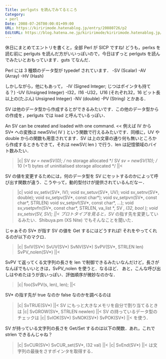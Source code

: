 ```yaml
---
Title: perlguts を読んでみてるところ
Category:
- perl
Date: 2008-07-26T00:00:01+09:00
URL: https://kiririmode.hatenablog.jp/entry/20080726/p2
EditURL: https://blog.hatena.ne.jp/kiririmode/kiririmode.hatenablog.jp/atom/entry/8454420450078214563
---
```



休日にまとめてエントリを書くと，全部 Perl が SICP ですね!
どうも，perlxs を読む前に perlguts を読んだ方がいいっぽいので，今日はずっと perlguts を読んでみたいとおもっています．guts てなんだ．

Perl には 3 種類のデータ型が typedef されています．
-SV (Scalar)
-AV (Array)
-HV (Hash)

しかしながら，他にもあって，
-IV (Signed Integer; じつはポインタも持てる？)
-UV (Unsigned Integer)
-I32，I16
-U32，U16 (それぞれ32，16 ビット長以上の(たぶん) Unsigned Integer)
-NV (double)
-PV (String)
とかある．

SV は他のデータ型から作成するとができるみたいです．この他のデータ型からの作成を，perlguts では load と呼んでいるっぽい．
>>
An SV can be created and loaded with one command.
<<
例えば IV から SV* への変換は newSViv( IV ) という関数で行えるみたいです．同様に，UV や double からの関数も用意されてます．SV は上の文章の通り何も無いところから作成するときもできて，それは newSV( len ) で行う．len は記憶領域のバイト数みたい．
>|c|
SV *sv = newSV(0);   /* no storage allocated  */
SV *sv = newSV(10);  /* 10 (+1) bytes of uninitialised storage allocated  */
||<

SV の値を変更するためには，何のデータ型を SV にセットするのかによって呼び出す関数が違う．こうやって，動的型付けが提供されているんだなー．
>|c|
void sv_setiv(SV*, IV);
void sv_setuv(SV*, UV);
void sv_setnv(SV*, double);
void sv_setpv(SV*, const char*);
void sv_setpvn(SV*, const char*, STRLEN)
void sv_setpvf(SV*, const char*, ...);
void sv_vsetpvfn(SV*, const char*, STRLEN, va_list *, SV **, I32, bool *);
void sv_setsv(SV*, SV*);
||<
プロトタイプを見ると，SV* の指す先を変更しているみたい．Shibuya.pm (XS Nite) でもそんなことを聞いた．

じゃぁその SV* が指す SV の値を Get するにはどうすれば! それをやってくれるのが以下のマクロ．
>|c|
SvIV(SV*)
SvUV(SV*)
SvNV(SV*)
SvPV(SV*, STRLEN len)
SvPV_nolen(SV*)
||<

SvPV て返ってくる文字列の長さを len で制御できるみたいなんだけど，長さがなんぼでもいいときは，SvPV_nolen を使うと．なるほど．
あと，こんな呼び出しはやめたほうが良いっぽい．評価順序が微妙なのかな．
>|c|
foo(SvPV(s, len), len);
||<

SV* の指す先が true なのか false なのかを調べるのは
>|c|
SvTRUE(SV*)
||<
SV にもっと大きなメモリを自分で割り当てるときは
>|c|
SvGROW(SV*, STRLEN newlen)
||<
SV の持っているデータ型のチェックは
>|c|
SvIOK(SV*)
SvNOK(SV*)
SvPOK(SV*)
||<
を使う．

SV が持っている文字列の長さを Get/Set するのは以下の関数．あれ，これで strlen できるんじゃね？
>|c|
SvCUR(SV*)
SvCUR_set(SV*, I32 val)
||<
>|c|
SvEnd(SV*)
||<
は文字列の最後をさすポインタを取得する．
